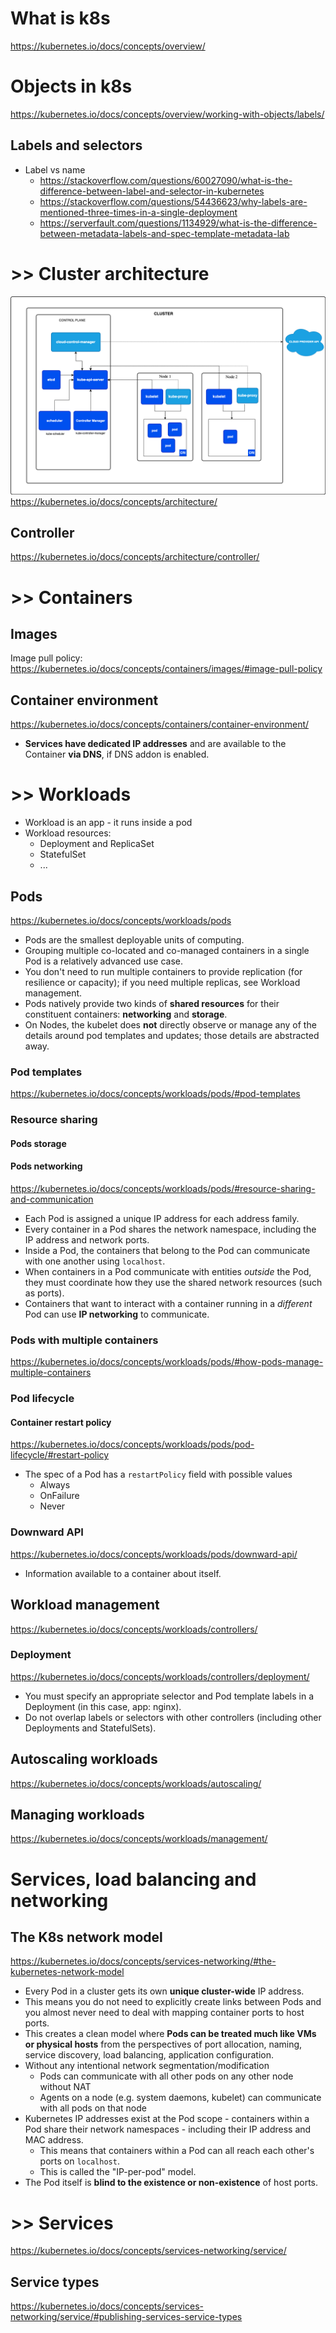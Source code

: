 # What is k8s
https://kubernetes.io/docs/concepts/overview/


# Objects in k8s
https://kubernetes.io/docs/concepts/overview/working-with-objects/labels/
## Labels and selectors
- Label vs name
  - https://stackoverflow.com/questions/60027090/what-is-the-difference-between-label-and-selector-in-kubernetes
  - https://stackoverflow.com/questions/54436623/why-labels-are-mentioned-three-times-in-a-single-deployment
  - https://serverfault.com/questions/1134929/what-is-the-difference-between-metadata-labels-and-spec-template-metadata-lab


# >> Cluster architecture
![alt text](image.png)
https://kubernetes.io/docs/concepts/architecture/
## Controller
https://kubernetes.io/docs/concepts/architecture/controller/


# >> Containers
## Images
Image pull policy: https://kubernetes.io/docs/concepts/containers/images/#image-pull-policy
## Container environment
https://kubernetes.io/docs/concepts/containers/container-environment/
- **Services have dedicated IP addresses** and are available to the Container **via DNS**, if DNS addon is enabled.


# >> Workloads
- Workload is an app - it runs inside a pod
- Workload resources:
  - Deployment and ReplicaSet
  - StatefulSet
  - ...
## Pods
https://kubernetes.io/docs/concepts/workloads/pods
- Pods are the smallest deployable units of computing.
- Grouping multiple co-located and co-managed containers in a single Pod is a relatively advanced use case.
- You don't need to run multiple containers to provide replication (for resilience or capacity); if you need multiple replicas, see Workload management.
- Pods natively provide two kinds of **shared resources** for their constituent containers: **networking** and **storage**.
- On Nodes, the kubelet does **not** directly observe or manage any of the details around pod templates and updates; those details are abstracted away.
### Pod templates
https://kubernetes.io/docs/concepts/workloads/pods/#pod-templates
### Resource sharing
#### Pods storage
#### Pods networking
https://kubernetes.io/docs/concepts/workloads/pods/#resource-sharing-and-communication
- Each Pod is assigned a unique IP address for each address family.
- Every container in a Pod shares the network namespace, including the IP address and network ports.
- Inside a Pod, the containers that belong to the Pod can communicate with one another using `localhost`.
- When containers in a Pod communicate with entities *outside* the Pod, they must coordinate how they use the shared network resources (such as ports).
- Containers that want to interact with a container running in a *different* Pod can use **IP networking** to communicate.
### Pods with multiple containers
https://kubernetes.io/docs/concepts/workloads/pods/#how-pods-manage-multiple-containers
### Pod lifecycle
#### Container restart policy
https://kubernetes.io/docs/concepts/workloads/pods/pod-lifecycle/#restart-policy
- The spec of a Pod has a `restartPolicy` field with possible values
  - Always
  - OnFailure
  - Never
### Downward API
https://kubernetes.io/docs/concepts/workloads/pods/downward-api/
- Information available to a container about itself.
## Workload management
https://kubernetes.io/docs/concepts/workloads/controllers/
### Deployment
https://kubernetes.io/docs/concepts/workloads/controllers/deployment/
- You must specify an appropriate selector and Pod template labels in a Deployment (in this case, app: nginx).
- Do not overlap labels or selectors with other controllers (including other Deployments and StatefulSets).
## Autoscaling workloads
https://kubernetes.io/docs/concepts/workloads/autoscaling/
## Managing workloads
https://kubernetes.io/docs/concepts/workloads/management/


# Services, load balancing and networking
## The K8s network model
https://kubernetes.io/docs/concepts/services-networking/#the-kubernetes-network-model
- Every Pod in a cluster gets its own **unique cluster-wide** IP address.
- This means you do not need to explicitly create links between Pods and you almost never need to deal with mapping container ports to host ports.
- This creates a clean model where **Pods can be treated much like VMs or physical hosts** from the perspectives of port allocation, naming, service discovery, load balancing, application configuration.
- Without any intentional network segmentation/modification
  - Pods can communicate with all other pods on any other node without NAT
  - Agents on a node (e.g. system daemons, kubelet) can communicate with all pods on that node
- Kubernetes IP addresses exist at the Pod scope - containers within a Pod share their network namespaces - including their IP address and MAC address.
  - This means that containers within a Pod can all reach each other's ports on `localhost`.
  - This is called the "IP-per-pod" model.
- The Pod itself is **blind to the existence or non-existence** of host ports.


# >> Services
https://kubernetes.io/docs/concepts/services-networking/service/
## Service types
https://kubernetes.io/docs/concepts/services-networking/service/#publishing-services-service-types

